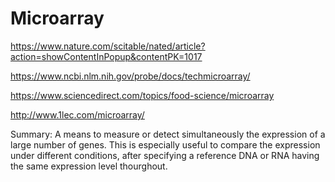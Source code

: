 # Microarray

https://www.nature.com/scitable/nated/article?action=showContentInPopup&contentPK=1017

https://www.ncbi.nlm.nih.gov/probe/docs/techmicroarray/

https://www.sciencedirect.com/topics/food-science/microarray

http://www.1lec.com/microarray/

Summary: A means to measure or detect simultaneously the expression of a large number of genes. This is especially useful to compare the expression under different conditions, after specifying a reference DNA or RNA having the same expression level thourghout.  
